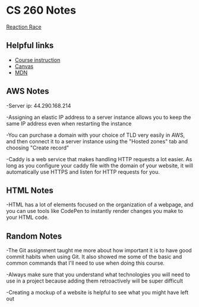# CS 260 Notes

[Reaction Race](https://simon.cs260.click)

## Helpful links

- [Course instruction](https://github.com/webprogramming260)
- [Canvas](https://byu.instructure.com)
- [MDN](https://developer.mozilla.org)

## AWS Notes

-Server ip: 44.290.168.214

-Assigning an elastic IP address to a server instance allows you to keep the same IP address even when restarting the instance

-You can purchase a domain with your choice of TLD very easily in AWS, and then connect it to a server instance using the "Hosted zones" tab and choosing "Create record"

-Caddy is a web service that makes handling HTTP requests a lot easier. As long as you configure your caddy file with the domain of your website, it will automatically use HTTPS and listen for HTTP requests for you.

## HTML Notes

-HTML has a lot of elements focused on the organization of a webpage, and you can use tools like CodePen to instantly render changes you make to your HTML code.

## Random Notes

-The Git assignment taught me more about how important it is to have good commit habits when using Git. It also showed me some of the basic and common commands that I'll need to use when doing this course.

-Always make sure that you understand what technologies you will need to use in a project because adding them retroactively will be super difficult

-Creating a mockup of a website is helpful to see what you might have left out
